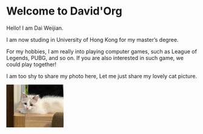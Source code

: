 # Welcome to David'Org

Hello! I am Dai Weijian.

I am now studing in University of Hong Kong for my master’s degree.

For my hobbies, I am really into playing computer games, such as League of Legends, PUBG, and so on. If you are also interested in such game, we could play together!

I am too shy to share my photo here, Let me just share my lovely cat picture.

<img src="asset/IMG_8411.jpeg" alt="my cat" width="30%" />